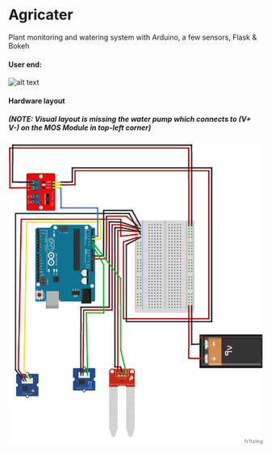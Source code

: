 # Agricater
Plant monitoring and watering system with Arduino, a few sensors, Flask &amp; Bokeh

#### User end:
![alt text](https://github.com/adempus/Agricater/blob/master/app/res/agricater2.gif?raw=true)


#### Hardware layout 
##### *(NOTE: Visual layout is missing the water pump which connects to (V+ V-) on the MOS Module in top-left corner)*
![alt text](https://github.com/adempus/Agricater/blob/master/app/res/AgricaterHardwareSketch.png)

